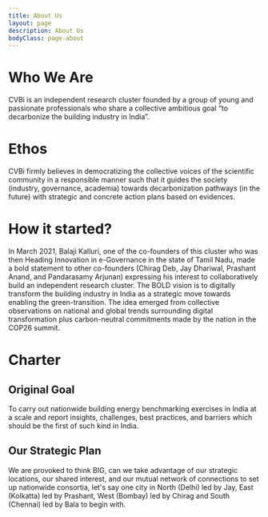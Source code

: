 ```yaml
---
title: About Us
layout: page
description: About Us
bodyClass: page-about
---
```


# Who We Are

CVBi is an independent research cluster founded by a group of young and passionate professionals who share a collective ambitious goal “to decarbonize the building industry in India”.

# Ethos

CVBi firmly believes in democratizing the collective voices of the scientific community in a responsible manner such that it guides the society (industry, governance, academia) towards decarbonization pathways (in the future) with strategic and concrete action plans based on evidences.

# How it started?
In March 2021, Balaji Kalluri, one of the co-founders of this cluster who was then Heading Innovation in e-Governance in the state of Tamil Nadu, made a bold statement to other co-founders (Chirag Deb, Jay Dhariwal, Prashant Anand, and Pandarasamy Arjunan) expressing his interest to collaboratively build an independent research cluster. The BOLD vision is to digitally transform the building industry in India as a strategic move towards enabling the green-transition. The idea emerged from collective observations on national and global trends surrounding digital transformation plus carbon-neutral commitments made by the nation in the COP26 summit.


# Charter

## Original Goal
To carry out nationwide building energy benchmarking exercises in India at a scale and report insights, challenges, best practices, and barriers which should be the first of such kind in India.


## Our Strategic Plan
We are provoked to think BIG, can we take advantage of our strategic locations, our shared interest, and our mutual network of connections to set up nationwide consortia, let's say one city in North (Delhi) led by Jay, East (Kolkatta) led by Prashant, West (Bombay) led by Chirag and South (Chennai) led by Bala to begin with. 
